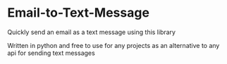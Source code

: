 # Email-to-Text-Message

Quickly send an email as a text message using this library

Written in python and free to use for any projects as an alternative to any api for sending text messages
